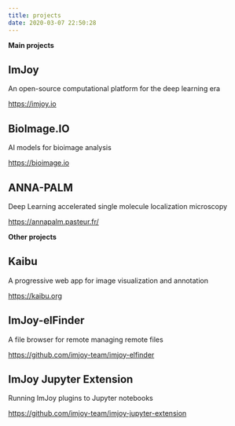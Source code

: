 ```yaml
---
title: projects
date: 2020-03-07 22:50:28
---
```



**Main projects**

## ImJoy
An open-source computational platform for the deep learning era

https://imjoy.io


## BioImage.IO
AI models for bioimage analysis

https://bioimage.io


## ANNA-PALM
Deep Learning accelerated single molecule localization microscopy

https://annapalm.pasteur.fr/



**Other projects**

## Kaibu
A progressive web app for image visualization and annotation

https://kaibu.org

## ImJoy-elFinder
A file browser for remote managing remote files

https://github.com/imjoy-team/imjoy-elfinder

## ImJoy Jupyter Extension
Running ImJoy plugins to Jupyter notebooks

https://github.com/imjoy-team/imjoy-jupyter-extension

